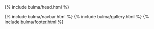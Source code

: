 {% include bulma/head.html %}
 <body>
  {% include bulma/navbar.html %}
  {% include bulma/gallery.html %}
 </body>
  {% include bulma/footer.html %}
</html>
